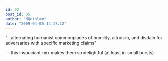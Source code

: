 ```yaml
---
id: 92
post_id: 35
author: "MQuinlan"
date: "2009-04-05 14:17:12"
---
```

"...alternating humanist commonplaces of humility, altruism, and disdain for adversaries with specific marketing claims" 

-- this insouciant mix makes them so delightful (at least in small bursts)
